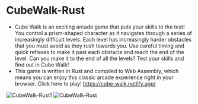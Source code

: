 # CubeWalk-Rust
- Cube Walk is an exciting arcade game that puts your skills to the test! You control a prism-shaped character as it navigates through a series of increasingly difficult levels. Each level has increasingly harder obstacles that you must avoid as they rush towards you. Use careful timing and quick reflexes to make it past each obstacle and reach the end of the level. Can you make it to the end of all the levels? Test your skills and find out in Cube Walk! 
- This game is written in Rust and compiled to Web Assembly, which means you can enjoy this classic arcade experience right in your browser. Click here  to play! https://cube-walk.netlify.app/

![CubeWalk-Rust1](https://user-images.githubusercontent.com/96303137/218092658-585fb973-f0a8-4474-a060-240a38eb8c9c.png)
![CubeWalk-Rust](https://user-images.githubusercontent.com/96303137/218092053-aaecacde-f84a-40e5-99f4-e77f4f9839f8.png)

